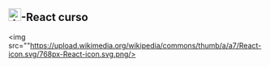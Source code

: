 ## <img  alignt="left" alt="Jeff-HTML" height="25" width="25" src="https://cdn.jsdelivr.net/gh/devicons/devicon/icons/react/react-original.svg" />-React curso
<img src=""https://upload.wikimedia.org/wikipedia/commons/thumb/a/a7/React-icon.svg/768px-React-icon.svg.png/>

